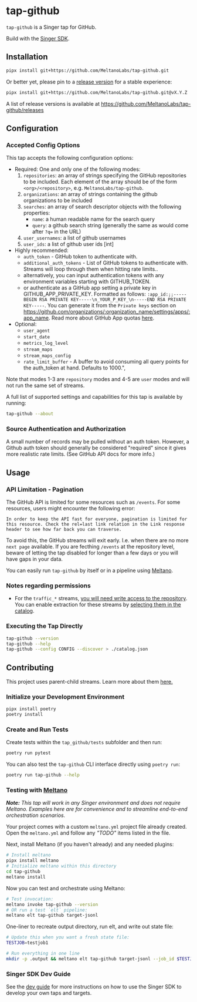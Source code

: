 # tap-github

`tap-github` is a Singer tap for GitHub.

Build with the [Singer SDK](https://gitlab.com/meltano/singer-sdk).

## Installation

```bash
pipx install git+https://github.com/MeltanoLabs/tap-github.git
```

Or better yet, please pin to a [release version](https://github.com/MeltanoLabs/tap-github/releases) for a stable experience:

```bash
pipx install git+https://github.com/MeltanoLabs/tap-github.git@vX.Y.Z
```

A list of release versions is available at https://github.com/MeltanoLabs/tap-github/releases

## Configuration

### Accepted Config Options

This tap accepts the following configuration options:

- Required: One and only one of the following modes:
  1. `repositories`: an array of strings specifying the GitHub repositories to be included. Each element of the array should be of the form `<org>/<repository>`, e.g. `MeltanoLabs/tap-github`.
  2. `organizations`: an array of strings containing the github organizations to be included
  3. `searches`: an array of search descriptor objects with the following properties:
     - `name`: a human readable name for the search query
     - `query`: a github search string (generally the same as would come after `?q=` in the URL)
  4. `user_usernames`: a list of github usernames
  5. `user_ids`: a list of github user ids [int]
- Highly recommended:
  - `auth_token` - GitHub token to authenticate with.
  - `additional_auth_tokens` - List of GitHub tokens to authenticate with. Streams will loop through them when hitting rate limits..
  - alternatively, you can input authentication tokens with any environment variables starting with GITHUB_TOKEN.
  - or authenticate as a GitHub app setting a private key in GITHUB_APP_PRIVATE_KEY. Formatted as follows: `:app_id:;;-----BEGIN RSA PRIVATE KEY-----\n_YOUR_P_KEY_\n-----END RSA PRIVATE KEY-----`. You can generate it from the `Private keys` section on https://github.com/organizations/:organization_name/settings/apps/:app_name. Read more about GitHub App quotas [here](https://docs.github.com/en/enterprise-server@3.3/developers/apps/building-github-apps/rate-limits-for-github-apps#server-to-server-requests).
- Optional:
  - `user_agent`
  - `start_date`
  - `metrics_log_level`
  - `stream_maps`
  - `stream_maps_config`
  - `rate_limit_buffer` - A buffer to avoid consuming all query points for the auth_token at hand. Defaults to 1000.",

Note that modes 1-3 are `repository` modes and 4-5 are `user` modes and will not run the same set of streams.

A full list of supported settings and capabilities for this tap is available by running:

```bash
tap-github --about
```

### Source Authentication and Authorization

A small number of records may be pulled without an auth token. However, a Github auth token should generally be considered "required" since it gives more realistic rate limits. (See GitHub API docs for more info.)

## Usage

### API Limitation - Pagination

The GitHub API is limited for some resources such as `/events`. For some resources, users might encounter the following error:

```
In order to keep the API fast for everyone, pagination is limited for this resource. Check the rel=last link relation in the Link response header to see how far back you can traverse.
```

To avoid this, the GitHub streams will exit early. I.e. when there are no more `next page` available. If you are fecthing `/events` at the repository level, beware of letting the tap disabled for longer than a few days or you will have gaps in your data.

You can easily run `tap-github` by itself or in a pipeline using [Meltano](www.meltano.com).

### Notes regarding permissions

* For the `traffic_*` streams, [you will need write access to the repository](https://docs.github.com/en/rest/metrics/traffic?apiVersion=2022-11-28). You can enable extraction for these streams by [selecting them in the catalog](https://hub.meltano.com/singer/spec/#metadata).

### Executing the Tap Directly

```bash
tap-github --version
tap-github --help
tap-github --config CONFIG --discover > ./catalog.json
```

## Contributing
This project uses parent-child streams. Learn more about them [here.](https://gitlab.com/meltano/sdk/-/blob/main/docs/parent_streams.md)

### Initialize your Development Environment

```bash
pipx install poetry
poetry install
```

### Create and Run Tests

Create tests within the `tap_github/tests` subfolder and
then run:

```bash
poetry run pytest
```

You can also test the `tap-github` CLI interface directly using `poetry run`:

```bash
poetry run tap-github --help
```

### Testing with [Meltano](meltano.com)

_**Note:** This tap will work in any Singer environment and does not require Meltano.
Examples here are for convenience and to streamline end-to-end orchestration scenarios._

Your project comes with a custom `meltano.yml` project file already created. Open the `meltano.yml` and follow any _"TODO"_ items listed in
the file.

Next, install Meltano (if you haven't already) and any needed plugins:

```bash
# Install meltano
pipx install meltano
# Initialize meltano within this directory
cd tap-github
meltano install
```

Now you can test and orchestrate using Meltano:

```bash
# Test invocation:
meltano invoke tap-github --version
# OR run a test `elt` pipeline:
meltano elt tap-github target-jsonl
```

One-liner to recreate output directory, run elt, and write out state file:

```bash
# Update this when you want a fresh state file:
TESTJOB=testjob1

# Run everything in one line
mkdir -p .output && meltano elt tap-github target-jsonl --job_id $TESTJOB && meltano elt tap-github target-jsonl --job_id $TESTJOB --dump=state > .output/state.json
```

### Singer SDK Dev Guide

See the [dev guide](../../docs/dev_guide.md) for more instructions on how to use the Singer SDK to
develop your own taps and targets.
